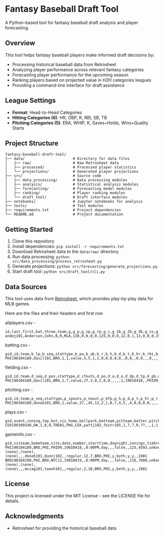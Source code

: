 # Fantasy Baseball Draft Tool

A Python-based tool for fantasy baseball draft analysis and player forecasting.

## Overview

This tool helps fantasy baseball players make informed draft decisions by:
- Processing historical baseball data from Retrosheet
- Analyzing player performance across relevant fantasy categories
- Forecasting player performance for the upcoming season
- Ranking players based on projected value in H2H categories leagues
- Providing a command-line interface for draft assistance

## League Settings

- **Format**: Head-to-Head Categories
- **Hitting Categories (6)**: HR, OBP, R, RBI, SB, TB
- **Pitching Categories (5)**: ERA, WHIP, K, Saves+Holds, Wins+Quality Starts

## Project Structure

```
fantasy-baseball-draft-tool/
├── data/                      # Directory for data files
│   ├── raw/                   # Raw Retrosheet data
│   ├── processed/             # Processed player statistics
│   └── projections/           # Generated player projections
├── src/                       # Source code
│   ├── data_processing/       # Data processing modules
│   ├── analysis/              # Statistical analysis modules
│   ├── forecasting/           # Forecasting model modules
│   ├── ranking/               # Player ranking modules
│   └── draft_tool/            # Draft interface modules
├── notebooks/                 # Jupyter notebooks for analysis
├── tests/                     # Test modules
├── requirements.txt           # Project dependencies
└── README.md                  # Project documentation
```

## Getting Started

1. Clone this repository
2. Install dependencies: `pip install -r requirements.txt`
3. Download Retrosheet data to the `data/raw/` directory
4. Run data processing: `python src/data_processing/process_retrosheet.py`
5. Generate projections: `python src/forecasting/generate_projections.py`
6. Start draft tool: `python src/draft_tool/cli.py`

## Data Sources

This tool uses data from [Retrosheet](https://www.retrosheet.org/), which provides play-by-play data for MLB games.

Here are the files and their headers and first row

allplayers.csv - 
```
id,last,first,bat,throw,team,g,g_p,g_sp,g_rp,g_c,g_1b,g_2b,g_3b,g_ss,g_lf,g_cf,g_rf,g_of,g_dh,g_ph,g_pr,first_g,last_g,season
andej101,Anderson,John,B,R,MLA,138,0,0,0,0,125,0,0,0,12,0,1,13,0,0,0,19010425,19010928,1901
```

batting.csv - 
```
gid,id,team,b_lp,b_seq,stattype,b_pa,b_ab,b_r,b_h,b_d,b_t,b_hr,b_rbi,b_sh,b_sf,b_hbp,b_w,b_iw,b_k,b_sb,b_cs,b_gdp,b_xi,b_roe,dh,ph,pr,date,number,site,vishome,opp,win,loss,tie,gametype,box,pbp
PHI190104180,davil101,BRO,1,1,value,5,5,1,1,0,0,0,0,0,,0,0,,0,0,,,0,,,,,19010418,,PHI09,v,PHI,1,0,0,regular,y,
```

fielding.csv - 
```
gid,id,team,d_seq,d_pos,stattype,d_ifouts,d_po,d_a,d_e,d_dp,d_tp,d_pb,d_wp,d_sb,d_cs,d_gs,date,number,site,vishome,opp,win,loss,tie,gametype,box,pbp
PHI190104180,davil101,BRO,1,7,value,27,3,0,1,0,0,,,,,1,19010418,,PHI09,v,PHI,1,0,0,regular,y,
```

pitching.csv -
```
gid,id,team,p_seq,stattype,p_ipouts,p_noout,p_bfp,p_h,p_d,p_t,p_hr,p_r,p_er,p_w,p_iw,p_k,p_hbp,p_wp,p_bk,p_sh,p_sf,p_sb,p_cs,p_pb,wp,lp,save,p_gs,p_gf,p_cg,date,number,site,vishome,opp,win,loss,tie,gametype,box,pbp
PHI190104180,donob101,BRO,1,value,27,,45,12,2,1,0,7,4,5,,4,0,0,0,0,,,,,1,,,1,,1,19010418,,PHI09,v,PHI,1,0,0,regular,y,
```

plays.csv - 
```
gid,event,inning,top_bot,vis_home,ballpark,batteam,pitteam,batter,pitcher,lp,bat_f,bathand,pithand,count,pitches,nump,pa,ab,single,double,triple,hr,sh,sf,hbp,walk,iw,k,xi,oth,othout,noout,bip,bunt,ground,fly,line,gdp,othdp,tp,wp,pb,bk,oa,di,sb2,sb3,sbh,cs2,cs3,csh,pko1,pko2,pko3,k_safe,e1,e2,e3,e4,e5,e6,e7,e8,e9,outs_pre,outs_post,br1_pre,br2_pre,br3_pre,br1_post,br2_post,br3_post,run_b,run1,run2,run3,prun1,prun2,prun3,runs,rbi,er,tur,f2,f3,f4,f5,f6,f7,f8,f9,po0,po1,po2,po3,po4,po5,po6,po7,po8,po9,a1,a2,a3,a4,a5,a6,a7,a8,a9,batout1,batout2,batout3,brout_b,brout1,brout2,brout3,firstf,loc,hittype,dpopp,pivot,pn,date,gametype,pbp
CUX190309140,D#,1,0,0,TRE02,PHG,CUX,pattj102,fostr105,1,7,?,R,??,,,1,1,0,1,0,0,0,0,0,0,0,0,0,0,0,0,1,0,0,0,0,0,0,0,0,0,0,0,0,0,0,0,0,0,0,0,0,0,0,0,0,0,0,0,0,0,0,0,0,0,,,,,pattj102,,,,,,,,,0,0,0,0,willc112,jordb102,granc101,hillj106,johng103,jackw103,payna101,smitb115,0,0,0,0,0,0,0,0,0,0,0,0,0,0,0,0,0,0,0,0,0,0,0,0,0,0,0,,,0,0,1,19030914,championship,deduced
```

gameinfo.csv - 
```
gid,visteam,hometeam,site,date,number,starttime,daynight,innings,tiebreaker,usedh,htbf,timeofgame,attendance,fieldcond,precip,sky,temp,winddir,windspeed,oscorer,forfeit,suspend,umphome,ump1b,ump2b,ump3b,umplf,umprf,wp,lp,save,gametype,vruns,hruns,wteam,lteam,line,batteries,lineups,box,pbp,season
PHI190104180,BRO,PHI,PHI09,19010418,,0:00PM,day,,,false,,125,4593,unknown,unknown,unknown,0,unknown,-1,,,,colgh901,(none),(none),(none),,,donob101,dunnj102,,regular,12,7,BRO,PHI,y,both,y,y,,1901
BRO190104190,PHI,BRO,NYC12,19010419,,0:00PM,day,,,false,,116,7600,unknown,unknown,unknown,0,unknown,-1,,,,colgh901,(none),(none),(none),,,mccag101,townh101,,regular,2,10,BRO,PHI,y,both,y,y,,1901
```
## License

This project is licensed under the MIT License - see the LICENSE file for details.

## Acknowledgments

- Retrosheet for providing the historical baseball data
